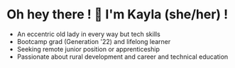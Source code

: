 # Oh hey there ! 🌽 I'm Kayla (she/her) !

- An eccentric old lady in every way but tech skills 
- Bootcamp grad (Generation '22) and lifelong learner
- Seeking remote junior position or apprenticeship
- Passionate about rural development and career and technical education
